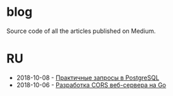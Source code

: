 # blog

Source code of all the articles published on Medium.

# RU

+ 2018-10-08 - [Практичные запросы в PostgreSQL](https://medium.com/@alxshelepenok/%D0%BF%D1%80%D0%B0%D0%BA%D1%82%D0%B8%D1%87%D0%BD%D1%8B%D0%B5-%D0%B7%D0%B0%D0%BF%D1%80%D0%BE%D1%81%D1%8B-%D0%B2-postgresql-ef4fadd66152)
+ 2018-10-06 - [Разработка CORS веб-сервера на Go](https://medium.com/@alxshelepenok/development-cors-web-server-895dc1f26a5a)
